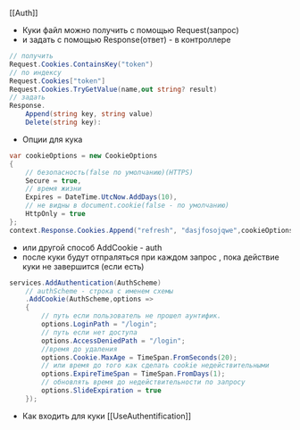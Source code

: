 [[Auth]]

- Куки файл можно получить с помощью Request(запрос)
- и задать с помощью Response(ответ) - в контроллере
```cs
// получить
Request.Cookies.ContainsKey("token")
// по индексу
Request.Cookies["token"]
Request.Cookies.TryGetValue(name,out string? result)
// задать
Response.
	Append(string key, string value) 
	Delete(string key):
```
- Опции для кука
```cs
var cookieOptions = new CookieOptions
{
	// безопасность(false по умолчанию)(HTTPS)
	Secure = true,
	// время жизни
	Expires = DateTime.UtcNow.AddDays(10),
	// не видны в document.cookie(false - по умолчанию)
	HttpOnly = true
};
context.Response.Cookies.Append("refresh", "dasjfosojqwe",cookieOptions);
```
- или другой способ AddCookie - auth
- после куки будут отпраляться при каждом запрос , пока действие куки не завершится (если есть)
```cs
services.AddAuthentication(AuthScheme)
	// authScheme - строка с именем схемы
	.AddCookie(AuthScheme,options =>
	{
		// путь если пользователь не прошел аунтифик.
		options.LoginPath = "/login";
		// путь если нет доступа
		options.AccessDeniedPath = "/login";
		//время до удаления
		options.Cookie.MaxAge = TimeSpan.FromSeconds(20);
		// или время до того как сделать cookie недействительными
		options.ExpireTimeSpan = TimeSpan.FromDays(1);
		// обновлять время до недействительности по запросу
		options.SlideExpiration = true
	});
```
- Как входить для куки [[UseAuthentification]]